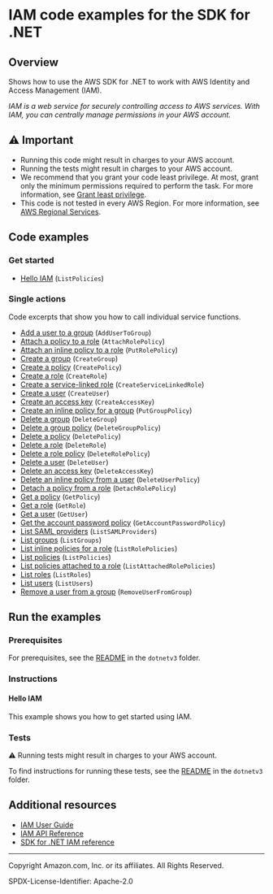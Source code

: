 <!--Generated by WRITEME on 2023-04-07 22:01:22.355182 (UTC)-->
# IAM code examples for the SDK for .NET

## Overview

Shows how to use the AWS SDK for .NET to work with AWS Identity and Access Management (IAM).

<!--custom.overview.start-->
<!--custom.overview.end-->

*IAM is a web service for securely controlling access to AWS services. With IAM, you can centrally manage permissions in your AWS account.*

## ⚠ Important

* Running this code might result in charges to your AWS account.
* Running the tests might result in charges to your AWS account.
* We recommend that you grant your code least privilege. At most, grant only the minimum permissions required to perform the task. For more information, see [Grant least privilege](https://docs.aws.amazon.com/IAM/latest/UserGuide/best-practices.html#grant-least-privilege).
* This code is not tested in every AWS Region. For more information, see [AWS Regional Services](https://aws.amazon.com/about-aws/global-infrastructure/regional-product-services).

<!--custom.important.start-->
<!--custom.important.end-->

## Code examples

### Get started

* [Hello IAM](Actions/HelloIAM.cs#L4) (`ListPolicies`)

### Single actions

Code excerpts that show you how to call individual service functions.

* [Add a user to a group](Actions/IAMWrapper.cs#L22) (`AddUserToGroup`)
* [Attach a policy to a role](Actions/IAMWrapper.cs#L42) (`AttachRolePolicy`)
* [Attach an inline policy to a role](Actions/IAMWrapper.cs#L571) (`PutRolePolicy`)
* [Create a group](Actions/IAMWrapper.cs#L82) (`CreateGroup`)
* [Create a policy](Actions/IAMWrapper.cs#L96) (`CreatePolicy`)
* [Create a role](Actions/IAMWrapper.cs#L116) (`CreateRole`)
* [Create a service-linked role](Actions/IAMWrapper.cs#L138) (`CreateServiceLinkedRole`)
* [Create a user](Actions/IAMWrapper.cs#L159) (`CreateUser`)
* [Create an access key](Actions/IAMWrapper.cs#L62) (`CreateAccessKey`)
* [Create an inline policy for a group](Actions/IAMWrapper.cs#L548) (`PutGroupPolicy`)
* [Delete a group](Actions/IAMWrapper.cs#L194) (`DeleteGroup`)
* [Delete a group policy](Actions/IAMWrapper.cs#L208) (`DeleteGroupPolicy`)
* [Delete a policy](Actions/IAMWrapper.cs#L230) (`DeletePolicy`)
* [Delete a role](Actions/IAMWrapper.cs#L245) (`DeleteRole`)
* [Delete a role policy](Actions/IAMWrapper.cs#L259) (`DeleteRolePolicy`)
* [Delete a user](Actions/IAMWrapper.cs#L279) (`DeleteUser`)
* [Delete an access key](Actions/IAMWrapper.cs#L173) (`DeleteAccessKey`)
* [Delete an inline policy from a user](Actions/IAMWrapper.cs#L294) (`DeleteUserPolicy`)
* [Detach a policy from a role](Actions/IAMWrapper.cs#L310) (`DetachRolePolicy`)
* [Get a policy](Actions/IAMWrapper.cs#L343) (`GetPolicy`)
* [Get a role](Actions/IAMWrapper.cs#L358) (`GetRole`)
* [Get a user](Actions/IAMWrapper.cs#L377) (`GetUser`)
* [Get the account password policy](Actions/IAMWrapper.cs#L330) (`GetAccountPasswordPolicy`)
* [List SAML providers](Actions/IAMWrapper.cs#L493) (`ListSAMLProviders`)
* [List groups](Actions/IAMWrapper.cs#L412) (`ListGroups`)
* [List inline policies for a role](Actions/IAMWrapper.cs#L452) (`ListRolePolicies`)
* [List policies](Actions/IAMWrapper.cs#L432) (`ListPolicies`)
* [List policies attached to a role](Actions/IAMWrapper.cs#L391) (`ListAttachedRolePolicies`)
* [List roles](Actions/IAMWrapper.cs#L473) (`ListRoles`)
* [List users](Actions/IAMWrapper.cs#L506) (`ListUsers`)
* [Remove a user from a group](Actions/IAMWrapper.cs#L526) (`RemoveUserFromGroup`)

## Run the examples

### Prerequisites


For prerequisites, see the [README](../README.md#Prerequisites) in the `dotnetv3` folder.



<!--custom.prerequisites.start-->
<!--custom.prerequisites.end-->

### Instructions


<!--custom.instructions.start-->
<!--custom.instructions.end-->

#### Hello IAM

This example shows you how to get started using IAM.



### Tests

⚠ Running tests might result in charges to your AWS account.


To find instructions for running these tests, see the [README](../README.md#Tests)
in the `dotnetv3` folder.



<!--custom.tests.start-->
<!--custom.tests.end-->

## Additional resources

* [IAM User Guide](https://docs.aws.amazon.com/IAM/latest/UserGuide/introduction.html)
* [IAM API Reference](https://docs.aws.amazon.com/IAM/latest/APIReference/welcome.html)
* [SDK for .NET IAM reference](https://docs.aws.amazon.com/sdkfornet/v3/apidocs/items/Iam/NIam.html)

<!--custom.resources.start-->
<!--custom.resources.end-->

---

Copyright Amazon.com, Inc. or its affiliates. All Rights Reserved.

SPDX-License-Identifier: Apache-2.0